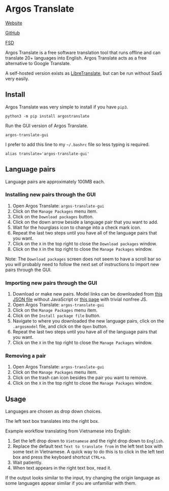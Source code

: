 # Argos Translate

[Website](https://www.argosopentech.com/)

[GitHub](https://github.com/argosopentech/argos-translate)

[FSD](https://directory.fsf.org/wiki/Argos_Translate)

Argos Translate is a free software translation tool that runs offline and can translate 20+ languages into English.  Argos Translate acts as a free alternative to Google Translate.

A self-hosted version exists as [LibreTranslate](https://directory.fsf.org/wiki/LibreTranslate), but can be run without SaaS very easily.

## Install

Argos Translate was very simple to install if you have `pip3`.

    python3 -m pip install argostranslate

Run the GUI version of Argos Translate.

    argos-translate-gui

I prefer to add this line to my `~/.bashrc` file so less typing is required.

    alias translate='argos-translate-gui'

## Language pairs

Language pairs are approximately 100MB each.

### Installing new pairs through the GUI

1. Open Argos Translate: `argos-translate-gui`
1. Click on the `Manage Packages` menu item.
1. Click on the `Download packages` button.
1. Click on the down arrow beside a language pair that you want to add.
1. Wait for the hourglass icon to change into a check mark icon.
1. Repeat the last two steps until you have all of the language pairs that you want.
1. Click on the `X` in the top right to close the `Download packages` window.
1. Click on the `X` in the top right to close the `Manage Packages` window.

Note: The `Download packages` screen does not seem to have a scroll bar so you will probably need to follow the next set of instructions to import new pairs through the GUI.

### Importing new pairs through the GUI

1. Download or make new pairs.  Model links can be downloaded from [this JSON file](https://raw.githubusercontent.com/argosopentech/argospm-index/main/index.json) without JavaScript or [this page](https://www.argosopentech.com/argospm/index/) with trivial nonfree JS.
1. Open Argos Translate: `argos-translate-gui`
1. Click on the `Manage Packages` menu item.
1. Click on the `Install package file` button.
1. Navigate to where you downloaded the new language pairs, click on the `.argosmodel` file, and click on the `Open` button.
1. Repeat the last two steps until you have all of the language pairs that you want.
1. Click on the `X` in the top right to close the `Manage Packages` window.

### Removing a pair

1. Open Argos Translate: `argos-translate-gui`
1. Click on the `Manage Packages` menu item.
1. Click on the trash can icon besides the pair you want to remove.
1. Click on the `X` in the top right to close the `Manage Packages` window.

## Usage

Languages are chosen as drop down choices.

The left text box translates into the right box.

Example workflow translating from Vietnamese into English:

1. Set the left drop down to `Vietnamese` and the right drop down to `English`.
1. Replace the default text `Text to translate from` in the left text box with some text in Vietnamese.  A quick way to do this is to click in the left text box and press the keyboard shortcut `CTRL+a`.
1. Wait patiently.
1. When text appears in the right text box, read it.

If the output looks similar to the input, try changing the origin language as some languages appear similar if you are unfamiliar with them.
